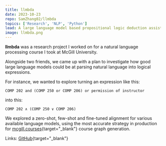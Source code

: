 ```yaml
---
title: llmbda
date: 2023-10-23
repo: SamZhang02/llmbda
topics: ['Research', 'NLP', 'Python']
lead: A large language model based propositional logic deduction assistant.
image: llmbda.png
---
```


**llmbda** was a research project I worked on for a natural language processing
course I took at McGill University.

Alongside two friends, we came up with a plan to investigate how good large
language models could be at parsing natural language into logical expressions.

For instance, we wanted to explore turning an expression like this:

`COMP 202 and (COMP 250 or COMP 206) or permission of instructor`

into this:

`COMP 202 ∧ (COMP 250 ∨ COMP 206)`

We explored a zero-shot, few-shot and fine-tuned alignment for various available
language models, using the most accurate strategy in production for
[mcgill.courses](https://mcgill.courses/){target="\_blank"} course graph
generation.

Links: [GitHub](https://github.com/SamZhang02/llmbda){target="\_blank"}

